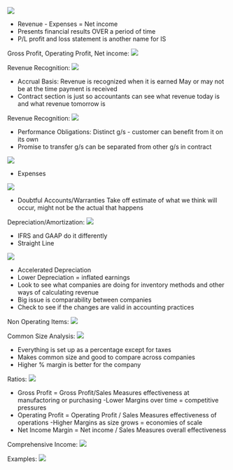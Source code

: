 

![](https://i.imgur.com/y0ksDPj.png)
- Revenue - Expenses = Net income
- Presents financial results OVER a period of time
- P/L profit and loss statement is another name for IS


Gross Profit, Operating Profit, Net income:
![](https://i.imgur.com/DScnBll.png)


Revenue Recognition:
![](https://i.imgur.com/lsqsrab.png)
- Accrual Basis: Revenue is recognized when it is earned
  May or may not be at the time payment is received
- Contract section is just so accountants can see what revenue today is and what revenue tomorrow is

Revenue Recognition:
![](https://i.imgur.com/wnoigkD.png)
- Performance Obligations: Distinct g/s - customer can benefit from it on its own
- Promise to transfer g/s can be separated from other g/s in contract


![](https://i.imgur.com/1nXdUet.png)
- Expenses



![](https://i.imgur.com/5BWTigC.png)
- Doubtful Accounts/Warranties
  Take off estimate of what we think will occur, might not be the actual that happens


Depreciation/Amortization:
![](https://i.imgur.com/K1Y4zko.png)
- IFRS and GAAP do it differently
- Straight Line


![](https://i.imgur.com/ez42SBv.png)
- Accelerated Depreciation
- Lower Depreciation = inflated earnings
- Look to see what companies are doing for inventory methods and other ways of calculating revenue 
- Big issue is comparability between companies
- Check to see if the changes are valid in accounting practices

Non Operating Items:
![](https://i.imgur.com/rgxoYqm.png)



Common Size Analysis:
![](https://i.imgur.com/8WEpTRa.png)
- Everything is set up as a percentage except for taxes
- Makes common size and good to compare across companies
- Higher % margin is better for the company


Ratios:
![](https://i.imgur.com/TGhTVpH.png)
- Gross Profit =  Gross Profit/Sales
  Measures effectiveness at manufactoring or purchasing
  -Lower Margins over time = competitive pressures
- Operating Profit = Operating Profit / Sales
  Measures effectiveness of operations
  -Higher Margins as size grows = economies of scale
- Net Income Margin = Net income / Sales
  Measures overall effectiveness 


Comprehensive Income:
![](https://i.imgur.com/5GOhWU4.png)


Examples:
![](https://i.imgur.com/JN55lsG.png)
